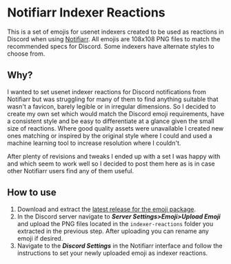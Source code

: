 # Notifiarr Indexer Reactions

This is a set of emojis for usenet indexers created to be used as reactions in Discord when using [Notifiarr](https://notifiarr.com).  All emojis are 108x108 PNG files to match the recommended specs for Discord.  Some indexers have alternate styles to choose from.

## Why?

I wanted to set usenet indexer reactions for Discord notifications from Notifiarr but was struggling for many of them to find anything suitable that wasn't a favicon, barely legible or in irregular dimensions.  So I decided to create my own set which would match the Discord emoji requirements, have a consistent style and be easy to differentiate at a glance given the small size of reactions.  Where good quality assets were unavailable I created new ones matching or inspired by the original style where I could and used a machine learning tool to increase resolution where I couldn't.

After plenty of revisions and tweaks I ended up with a set I was happy with and which seem to work well so I decided to post them here as is in case other Notifiarr users find any of them useful.

## How to use

1.  Download and extract the [latest release for the emoji package](https://github.com/thatbritguy/notifiarr-indexer-reactions/releases/latest).
2.  In the Discord server navigate to ***Server Settings>Emoji>Upload Emoji*** and upload the PNG files located in the `indexer-reactions` folder you extracted in the previous step.  After uploading you can rename any emoji if desired.
3.  Navigate to the ***Discord Settings*** in the Notifiarr interface and follow the instructions to set your newly uploaded emoji as indexer reactions.